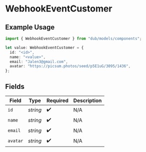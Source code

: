 # WebhookEventCustomer

## Example Usage

```typescript
import { WebhookEventCustomer } from "dub/models/components";

let value: WebhookEventCustomer = {
  id: "<id>",
  name: "<value>",
  email: "Jalen3@gmail.com",
  avatar: "https://picsum.photos/seed/p5E1uG/3095/1436",
};
```

## Fields

| Field              | Type               | Required           | Description        |
| ------------------ | ------------------ | ------------------ | ------------------ |
| `id`               | *string*           | :heavy_check_mark: | N/A                |
| `name`             | *string*           | :heavy_check_mark: | N/A                |
| `email`            | *string*           | :heavy_check_mark: | N/A                |
| `avatar`           | *string*           | :heavy_check_mark: | N/A                |